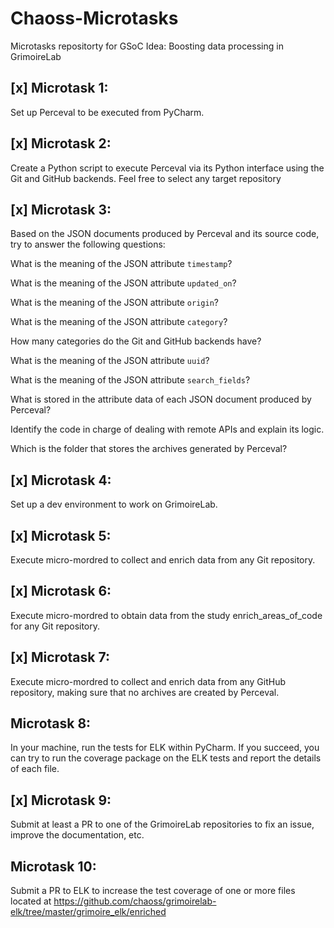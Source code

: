 # Chaoss-Microtasks 

Microtasks repositorty for GSoC Idea: Boosting data processing in GrimoireLab

## [x] Microtask 1:
Set up Perceval to be executed from PyCharm. 

## [x] Microtask 2:
Create a Python script to execute Perceval via its Python interface using the Git and GitHub backends. Feel free to select any target repository

## [x] Microtask 3:
Based on the JSON documents produced by Perceval and its source code, try to answer the following questions:

What is the meaning of the JSON attribute `timestamp`?

What is the meaning of the JSON attribute `updated_on`?

What is the meaning of the JSON attribute `origin`?

What is the meaning of the JSON attribute `category`?

How many categories do the Git and GitHub backends have?

What is the meaning of the JSON attribute `uuid`?

What is the meaning of the JSON attribute `search_fields`?

What is stored in the attribute data of each JSON document produced by Perceval?

Identify the code in charge of dealing with remote APIs and explain its logic.

Which is the folder that stores the archives generated by Perceval?

## [x] Microtask 4:
Set up a dev environment to work on GrimoireLab. 

## [x] Microtask 5:
Execute micro-mordred to collect and enrich data from any Git repository.

## [x] Microtask 6:
Execute micro-mordred to obtain data from the study enrich_areas_of_code for any Git repository.


## [x] Microtask 7:
Execute micro-mordred to collect and enrich data from any GitHub repository, making sure that no archives are created by Perceval.


## Microtask 8:
In your machine, run the tests for ELK within PyCharm. If you succeed, you can try to run the coverage package on the ELK tests and report the details of each file.

## [x] Microtask 9:
Submit at least a PR to one of the GrimoireLab repositories to fix an issue, improve the documentation, etc.

## Microtask 10:
Submit a PR to ELK to increase the test coverage of one or more files located at https://github.com/chaoss/grimoirelab-elk/tree/master/grimoire_elk/enriched
